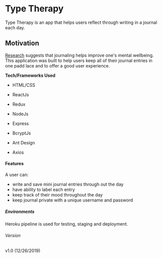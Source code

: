 # Type Therapy

Type Therapy is an app that helps users reflect through writing in a journal each day.

## Motivation

[Research](https://www.urmc.rochester.edu/encyclopedia/content.aspx?ContentID=4552&ContentTypeID=1) suggests that journaling helps improve one's mental wellbeing. This application was built to help users keep all of their journal entries in one padd lace and to offer a good user experience.

  

**Tech/Frameworks Used**

- HTML/CSS

- ReactJs

- Redux 

- NodeJs

- Express

- BcryptJs

- Ant Design

- Axios

  

#### Features
A user can: 

- write and save mini journal entries through out the day
- have ability to label each entry 
- keep track of their mood throughout the day 
- keep journal private with a unique username and password
##### Environments
Heroku pipeline is used for testing, staging and deployment. 

###### Version 
v1.0 (12/26/2019)

